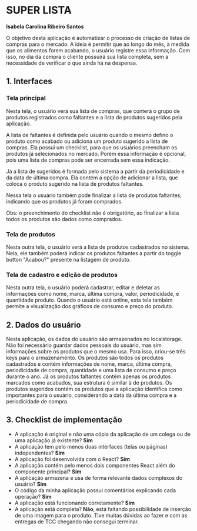 # SUPER LISTA

**Isabela Carolina Ribeiro Santos**

O objetivo desta aplicação é automatizar o processo de criação de listas de compras para o mercado. A ideia é permitir que ao longo do mês, à medida que os alimentos forem acabando, o usuário registre essa informação. Com isso, no dia da compra o cliente possuirá sua lista completa, sem a necessidade de verificar o que ainda há na despensa. 


## 1. Interfaces

### Tela principal

Nesta tela, o usuário verá sua lista de compras, que conterá o grupo de produtos registrados como faltantes e a lista de produtos sugeridos pela aplicação. 

A lista de faltantes é definida pelo usuário quando o mesmo defino o produto como acabado ou adiciona um produto sugerido a lista de compras. Ela possui um checklist, para que os usuários preencham os produtos já selecionados no mercado. Porém essa informação é opcional, pois uma lista de compras pode ser encerrada sem essa indicação. 

Já a lista de sugeridos é formada pelo sistema a partir da periodicidade e da data de última compra. Ela contém a opção de adicionar a lista, que coloca o produto sugerido na lista de produtos faltantes.  

Nessa tela o usuário também pode finalizar a lista de produtos faltantes, indicando que os produtos já foram comprados.

Obs: o preenchimento do checklist não é obrigatório, ao finalizar a lista todos os produtos são dados como comprados. 

### Tela de produtos

Nesta outra tela, o usuário verá a lista de produtos cadastrados no sistema. Nela, ele também poderá indicar os produtos faltantes a partir do toggle button "Acabou?" presente na listagem de produto.

### Tela de cadastro e edição de produtos

Nesta outra tela, o usuário poderá cadastrar, editar e deletar as informações como nome, marca, última compra, valor, periodicidade, e quantidade produto. Quando o usuário está online, esta tela também permite a visualização dos gráficos de consumo e preço do produto.


## 2. Dados do usuário

Nesta aplicação, os dados do usuário são armazenados no localstorage. Não foi necessário guardar dados pessoais do usuário, mas sim informações sobre os produtos que o mesmo usa. Para isso, criou-se três keys para o armazenamento. Os produtos são todos os produtos cadastrados e contém informações de nome, marca, última compra, periodicidade de compra, quantidade e uma lista de consumo e preço durante o ano. Já os produtos faltantes contém apenas os produtos marcados como acabados, sua estrutura é similar à de produtos. Os produtos sugeridos contém os produtos que a aplicação identifica como importantes para o usuário, considerando a data da última compra e a periodicidade de compra.  


## 3. Checklist de implementação

- A aplicação é original e não uma cópia da aplicação de um colega ou de uma aplicação já existente? **Sim**
- A aplicação tem pelo menos duas interfaces (telas ou páginas) independentes? **Sim**
- A aplicação foi desenvolvida com o React? **Sim**
- A aplicação contém pelo menos dois componentes React além do componente principal? **Sim**
- A aplicação armazena e usa de forma relevante dados complexos do usuário? **Sim**
- O código da minha aplicação possui comentários explicando cada operação? **Sim**
- A aplicação está funcionando corretamente? **Sim**
- A aplicação está completa? **Não**, está faltando possibilidade de inserção de uma imagem para o produto. Tive muitas dúvidas ao fazer e com as entregas de TCC chegando não consegui terminar. 